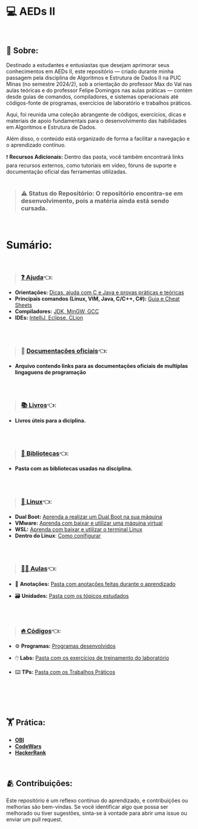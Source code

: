 # 💻 AEDs II
<br>

## 🔸 Sobre:
Destinado a estudantes e entusiastas que desejam aprimorar seus conhecimentos em AEDs II, este repositório — criado durante minha passagem pela disciplina de Algoritmos e Estrutura de Dados II na PUC Minas (no semestre 2024/2), sob a orientação do professor Max do Val nas aulas teóricas e do professor Felipe Domingos nas aulas práticas — contém desde guias de comandos, compiladores, e sistemas operacionais até códigos-fonte de programas, exercícios de laboratório e trabalhos práticos.<br>

Aqui, foi reunida uma coleção abrangente de códigos, exercícios, dicas e materiais de apoio fundamentais para o desenvolvimento das habilidades em Algoritmos e Estrutura de Dados.<br>

Além disso, o conteúdo está organizado de forma a facilitar a navegação e o aprendizado contínuo.<br>

❗ **Recursos Adicionais:** Dentro das pasta, você também encontrará links para recursos externos, como tutoriais em vídeo, fóruns de suporte e documentação oficial das ferramentas utilizadas.<br><br>

>### ⚠️ Status do Repositório: O repositório encontra-se em desenvolvimento, pois a matéria ainda está sendo cursada.
<br>

# Sumário:
<br>

>### [❓ Ajuda](Ajuda)👈:
* **Orientações:** [Dicas, ajuda com C e Java e provas práticas e teóricas](Ajuda/ajuda/README.md)
* **Principais comandos (Linux, VIM, Java, C/C++, C#):** [Guia e Cheat Sheets](Ajuda/Cheat-Sheets)
* **Compiladores:** [JDK, MinGW, GCC](Ajuda/Compiladores)
* **IDEs:** [IntelliJ, Eclipse, CLion](Ajuda/IDEs)
##
<br>

>### 📄 [Documentações oficiais](DocumentacoesOficiais)👈:
* **Arquivo contendo links para as documentações oficiais de multiplas lingaguens de programação**
##
<br>

>### [📚 Livros](Bibliografia)👈:

* **Livros úteis para a diciplina.**
##
<br>

>### [📁 Bibliotecas](BibliotecasJava)👈:
* **Pasta com as bibliotecas usadas na disciplina.**
##
<br>

>### [🐧 Linux](Linux)👈:
* **Dual Boot:** [Aprenda a realizar um Dual Boot na sua máquina](Linux/DualBoot)
* **VMware:** [Aprenda com baixar e utilizar uma máquina virtual](Linux/VMware)
* **WSL:** [Aprenda com baixar e utilizar o terminal Linux](Linix/WSL)
* **Dentro do Linux**: [Como conifigurar](Linux/DentrodoLinux)
##
<br>

>### [🧑‍🏫 Aulas](Aulas)👈:

* 📝 **Anotações:** [Pasta com anotações feitas durante o aprendizado](Aulas/Anotacoes)

* 🗃️ **Unidades:** [Pasta com os tópicos estudados](Aulas/Unidades)
##
<br>

>### [🔥 Códigos](Codigos)👈:

* ⚙️ **Programas:** [Programas desenvolvidos](Codigos/Programas)

* 🖱️ **Labs:** [Pasta com os exercícios de treinamento do laboratório](Codigos/Labs)

* ⌨️ **TPs:** [Pasta com os Trabalhos Práticos](Codigos/TPs)
<br>

##
##
<br>

## 🏋️ Prática:
* **[OBI](https://olimpiada.ic.unicamp.br/pratique/pu/)**</br>
* **[CodeWars](https://www.codewars.com/dashboard)**</br>
* **[HackerRank](https://www.hackerrank.com/dashboard)**
<br>

## 🫂 Contribuições:

Este repositório é um reflexo contínuo do aprendizado, e contribuições ou melhorias são bem-vindas. Se você identificar algo que possa ser melhorado ou tiver sugestões, sinta-se à vontade para abrir uma issue ou enviar um pull request.
